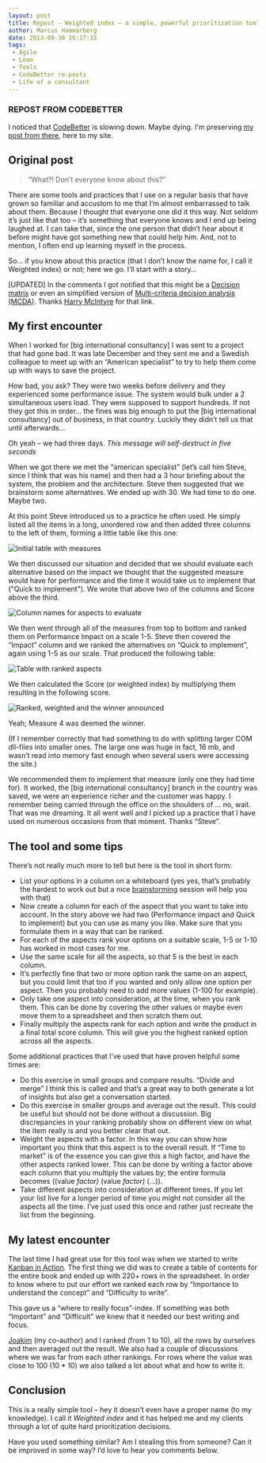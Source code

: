 ```yaml
---
layout: post
title: Repost - Weighted index – a simple, powerful prioritization tool
author: Marcus Hammarberg
date: 2013-09-30 15:17:33
tags:
 - Agile
 - Lean
 - Tools
 - CodeBetter re-posts
 - Life of a consultant
---
```


### REPOST FROM CODEBETTER

I noticed that [CodeBetter](http://codebetter.com/marcushammarberg/) is slowing down. Maybe dying. I'm preserving [my post from there](http://codebetter.com/marcushammarberg/2013/09/30/weighted-index/), here to my site.

## Original post

> “What?! Don’t everyone know about this?”

There are some tools and practices that I use on a regular basis that have grown so familiar and accustom to me that I’m almost embarrassed to talk about them. Because I thought that everyone one did it this way. Not seldom it’s just like that too – it’s something that everyone knows and I end up being laughed at. I can take that, since the one person that didn’t hear about it before might have got something new that could help him. And, not to mention, I often end up learning myself in the process.

So… if you know about this practice (that I don’t know the name for, I call it Weighted index) or not; here we go. I’ll start with a story…

[UPDATED] In the comments I got notified that this might be a [Decision matrix](http://en.wikipedia.org/wiki/Decision_matrix) or even an simplified version of [Multi-criteria decision analysis (MCDA)](http://en.wikipedia.org/wiki/Multi-criteria_decision_analysis). Thanks [Harry McIntyre](http://codebetter.com/marcushammarberg/2013/09/30/weighted-index/#) for that link.

<!-- excerpt-end -->

## My first encounter

When I worked for [big international consultancy] I was sent to a project that had gone bad. It was late December and they sent me and a Swedish colleague to meet up with an “American specialist” to try to help them come up with ways to save the project.

How bad, you ask? They were two weeks before delivery and they experienced some performance issue. The system would bulk under a 2 simultaneous users load. They were supposed to support hundreds. If not they got this in order… the fines was big enough to put the [big international consultancy] out of business, in that country. Luckily they didn’t tell us that until afterwards…

Oh yeah – we had three days. *This message will self-destruct in five seconds*

When we got there we met the “american specialist” (let’s call him Steve, since I think that was his name) and then had a 3 hour briefing about the system, the problem and the architecture. Steve then suggested that we brainstorm some alternatives. We ended up with 30. We had time to do one. Maybe two.

At this point Steve introduced us to a practice he often used. He simply listed all the items in a long, unordered row and then added three columns to the left of them, forming a little table like this one:

![Initial table with measures](/img/weighted-index-1.png)

We then discussed our situation and decided that we should evaluate each alternative based on the impact we thought that the suggested measure would have for performance and the time it would take us to implement that ("Quick to implement"). We wrote that above two of the columns and Score above the third.

![Column names for aspects to evaluate](/img/weighted-index-2.png)

We then went through all of the measures from top to bottom and ranked them on Performance Impact on a scale 1-5. Steve then covered the “Impact” column and we ranked the alternatives on “Quick to implement”, again using 1-5 as our scale. That produced the following table:

![Table with ranked aspects](/img/weighted-index-3.png)

We then calculated the Score (or weighted index) by multiplying them resulting in the following score.

![Ranked, weighted and the winner announced](/img/weighted-index-4.png)

Yeah; Measure 4 was deemed the winner.

(If I remember correctly that had something to do with splitting larger COM dll-files into smaller ones. The large one was huge in fact, 16 mb, and wasn’t read into memory fast enough when several users were accessing the site.)

We recommended them to implement that measure (only one they had time for). It worked, the [big international consultancy] branch in the country was saved, we were an experience richer and the customer was happy. I remember being carried through the office on the shoulders of … no, wait. That was me dreaming. It all went well and I picked up a practice that I have used on numerous occasions from that moment. Thanks “Steve”.

## The tool and some tips

There’s not really much more to tell but here is the tool in short form:

- List your options in a column on a whiteboard (yes yes, that’s probably the hardest to work out but a nice [brainstorming](http://www.gogamestorm.com/?s=brainstorm)  session will help you with that)
- Now create a column for each of the aspect that you want to take into account. In the story above we had two (Performance impact and Quick to implement) but you can use as many you like. Make sure that you formulate them in a way that can be ranked.
- For each of the aspects rank your options on a suitable scale, 1-5 or 1-10 has worked in most cases for me.
- Use the same scale for all the aspects, so that 5 is the best in each column.
- It’s perfectly fine that two or more option rank the same on an aspect, but you could limit that too if you wanted and only allow one option per aspect. Then you probably need to add more values (1-100 for example).
- Only take one aspect into consideration, at the time, when you rank them. This can be done by covering the other values or maybe even move them to a spreadsheet and then scratch them out.
- Finally multiply the aspects rank for each option and write the product in a final total score column. This will give you the highest ranked option across all the aspects.

Some additional practices that I’ve used that have proven helpful some times are:

- Do this exercise in small groups and compare results. “Divide and merge” I think this is called and that’s a great way to both generate a lot of insights but also get a conversation started.
- Do this exercise in smaller groups and average out the result. This could be useful but should not be done without a discussion. Big discrepancies in your ranking probably show on different view on what the item really is and you better clear that out.
- Weight the aspects with a factor. In this way you can show how important you think that this aspect is to the overall result. If “Time to market” is of the essence you can give this a high factor, and have the other aspects ranked lower. This can be done by writing a factor above each column that you multiply the values by; the entire formula becomes ((value *factor)* (value *factor)* (…)).
- Take different aspects into consideration at different times. If you let your list live for a longer period of time you might not consider all the aspects all the time. I’ve just used this once and rather just recreate the list from the beginning.

## My latest encounter

The last time I had great use for this tool was when we started to write [Kanban in Action](http://bit.ly/theKanbanBook). The first thing we did was to create a table of contents for the entire book and ended up with 220+ rows in the spreadsheet. In order to know where to put our effort we ranked each row by “Importance to understand the concept” and “Difficulty to write”.

This gave us a “where to really focus”-index. If something was both “Important” and “Difficult” we knew that it needed our best writing and focus.

[Joakim](http://joakimsunden.com/) (my co-author) and I ranked (from 1 to 10), all the rows by ourselves and then averaged out the result. We also had a couple of discussions where we was far from each other rankings. For rows where the value was close to 100 (10 * 10)  we also talked a lot about what and how to write it.

## Conclusion

This is a really simple tool – hey it doesn’t even have a proper name (to my knowledge). I call it *Weighted index* and it has helped me and my clients through a lot of quite hard prioritization decisions.

Have you used something similar? Am I stealing this from someone? Can it be improved in some way? I’d love to hear you comments below.
